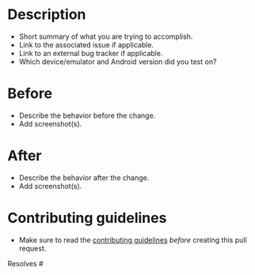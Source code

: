 # Description
- Short summary of what you are trying to accomplish.
- Link to the associated issue if applicable.
- Link to an external bug tracker if applicable.
- Which device/emulator and Android version did you test on?

# Before
- Describe the behavior before the change.
- Add screenshot(s).

# After
- Describe the behavior after the change.
- Add screenshot(s).

# Contributing guidelines
- Make sure to read the [contributing guidelines](https://github.com/EventFahrplan/EventFahrplan/blob/master/CONTRIBUTING.md) *before* creating this pull request.

Resolves #
